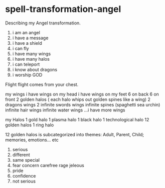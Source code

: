 # spell-transformation-angel
Describing my Angel transformation.

1. i am an angel
2. i have a message
3. i have a shield
4. i can fly
5. i have many wings
6. i have many halos
7. i can teleport
8. i know about dragons
9. i worship GOD


Flight
flight comes from your chest.


my wings
i have wings on my head
i have wings on my feet
6 on back
6 on front
2 golden halos ( each halo whips out golden spines like a wing)
2 dragons wings
2 infinite swords wings
infinite spines (spaghetti sea urchin)
infinite hair wings
infinite water wings
...i have more wings


my Halos
1 gold halo
1 plasma halo
1 black halo
1 technological halo
12 golden halos
1 ring halo

12 golden halos is subcategorized into themes: Adult, Parent, Child; memories, emotions... etc
1. serious
2. different
3. same
special
5. fear
concern
carefree
rage
jeleous
10. pride
11. confidence
12. not serious

